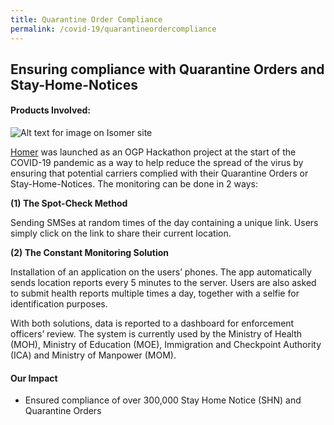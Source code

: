 ```yaml
---
title: Quarantine Order Compliance
permalink: /covid-19/quarantineordercompliance
---
```

## Ensuring compliance with Quarantine Orders and Stay-Home-Notices


#### Products Involved:

![Alt text for image on Isomer site](/images/logos-quarantine.png)

[Homer](/products/homer/) was launched as an OGP Hackathon project at the start of the COVID-19 pandemic as a way to help reduce the spread of the virus by ensuring that potential carriers complied with their Quarantine Orders or Stay-Home-Notices. The monitoring can be done in 2 ways: 

**(1) The Spot-Check Method**

Sending SMSes at random times of the day containing a unique link. Users simply click on the link to share their current location.

**(2) The Constant Monitoring Solution**

Installation of an application on the users’ phones. The app automatically sends location reports every 5 minutes to the server. Users are also asked to submit health reports multiple times a day, together with a selfie for identification purposes.

With both solutions, data is reported to a dashboard for enforcement officers’ review. The system is currently used by the Ministry of Health (MOH), Ministry of Education (MOE), Immigration and Checkpoint Authority (ICA) and Ministry of Manpower (MOM).


#### Our Impact
* Ensured compliance of over 300,000 Stay Home Notice (SHN) and Quarantine Orders